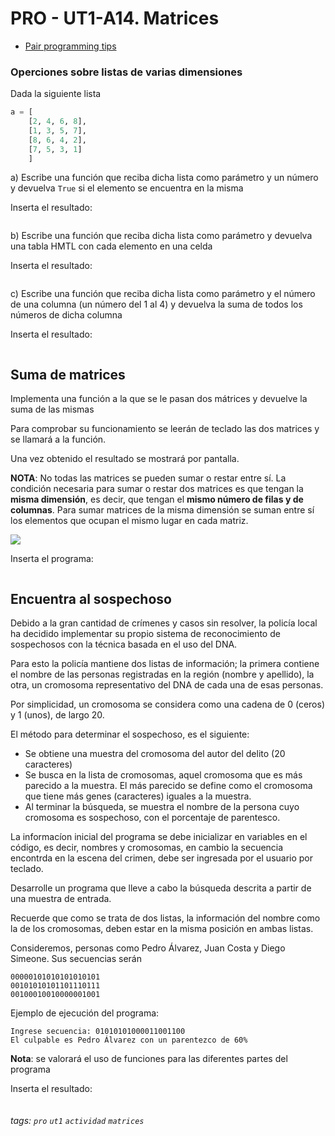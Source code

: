 # PRO - UT1-A14. Matrices

* [Pair programming tips](https://duckly.com/blog/7-tips-for-successful-pair-programming/)

### Operciones sobre listas de varias dimensiones
Dada la siguiente lista

```python
a = [ 
    [2, 4, 6, 8],  
    [1, 3, 5, 7],  
    [8, 6, 4, 2],  
    [7, 5, 3, 1] 
    ] 
```

a) Escribe una función que reciba dicha lista como parámetro y un número y devuelva `True` si el elemento se encuentra en la misma

Inserta el resultado:

```python

```

b) Escribe una función que reciba dicha lista como parámetro y devuelva una tabla HMTL con cada elemento en una celda

Inserta el resultado:

```python

```

c) Escribe una función que reciba dicha lista como parámetro y el número de una columna (un número del 1 al 4) y devuelva la suma de todos los números de dicha columna

Inserta el resultado:

```python

```

## Suma de matrices
Implementa una función a la que se le pasan dos mátrices y devuelve la suma de las mismas

Para comprobar su funcionamiento se leerán de teclado las dos matrices y se llamará a la función.

Una vez obtenido el resultado se mostrará por pantalla.

**NOTA**: No todas las matrices se pueden sumar o restar entre sí. La condición necesaria para sumar o restar dos matrices es que tengan la **misma dimensión**, es decir, que tengan el **mismo número de filas y de columnas**. Para sumar matrices de la misma dimensión se suman entre sí los elementos que ocupan el mismo lugar en cada matriz.

![](https://i.imgur.com/B5SlF9I.png)

Inserta el programa:

```python

```

## Encuentra al sospechoso

Debido a la gran cantidad de crímenes y casos sin resolver, la policía local ha decidido implementar su propio sistema de reconocimiento de sospechosos con la técnica basada en el uso del DNA.

Para esto la policía mantiene dos listas de información; la primera contiene el nombre de las personas registradas en la región (nombre y apellido), la otra, un cromosoma representativo del DNA de cada una de esas personas.

Por simplicidad, un cromosoma se considera como una cadena de 0 (ceros) y 1 (unos), de largo 20.

El método para determinar el sospechoso, es el siguiente:

* Se obtiene una muestra del cromosoma del autor del delito (20 caracteres)
* Se busca en la lista de cromosomas, aquel cromosoma que es más parecido a la muestra. El más parecido se define como el cromosoma que tiene más genes (caracteres) iguales a la muestra.
* Al terminar la búsqueda, se muestra el nombre de la persona cuyo cromosoma es sospechoso, con el porcentaje de parentesco.

La informacíon inicial del programa se debe inicializar en variables en el código, es decir, nombres y cromosomas, en cambio la secuencia encontrda en la escena del crimen, debe ser ingresada por el usuario por teclado.

Desarrolle un programa que lleve a cabo la búsqueda descrita a partir de una muestra de entrada.

Recuerde que como se trata de dos listas, la información del nombre como la de los cromosomas, deben estar en la misma posición en ambas listas.

Consideremos, personas como Pedro Álvarez, Juan Costa y Diego Simeone. Sus secuencias serán

```
00000101010101010101
00101010101101110111
00100010010000001001
```

Ejemplo de ejecución del programa:
```
Ingrese secuencia: 01010101000011001100
El culpable es Pedro Álvarez con un parentezco de 60%
```

**Nota**: se valorará el uso de funciones para las diferentes partes del programa


Inserta el resultado:

```python

```


###### tags: `pro` `ut1` `actividad` `matrices`